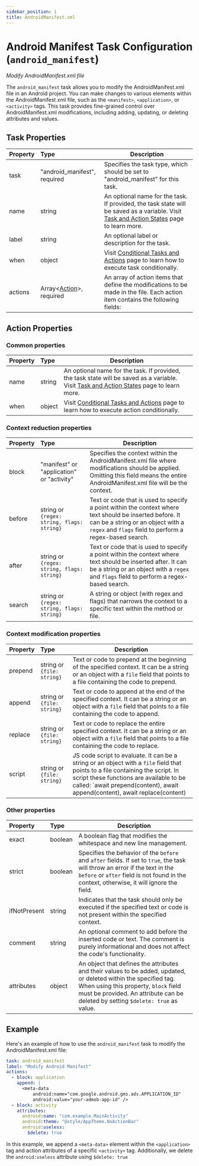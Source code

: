 ```yaml
---
sidebar_position: 1
title: AndroidManifest.xml
---
```


# Android Manifest Task Configuration (`android_manifest`)

_Modify AndroidManifest.xml file_

The `android_manifest` task allows you to modify the AndroidManifest.xml file in an Android project. You can make changes to various elements within
the AndroidManifest.xml file, such as the `<manifest>`, `<application>`, or `<activity>` tags. This task provides fine-grained control over
AndroidManifest.xml modifications, including adding, updating, or deleting attributes and values.

## Task Properties

| Property | Type                                            | Description                                                                                                                                              |
|:---------|:------------------------------------------------|----------------------------------------------------------------------------------------------------------------------------------------------------------|
| task     | "android_manifest", required                    | Specifies the task type, which should be set to "android_manifest" for this task.                                                                        |
| name     | string                                          | An optional name for the task. If provided, the task state will be saved as a variable. Visit [Task and Action States](../../states) page to learn more. |
| label    | string                                          | An optional label or description for the task.                                                                                                           |
| when     | object                                          | Visit [Conditional Tasks and Actions](../../when) page to learn how to execute task conditionally.                                                       |
| actions  | Array\<[Action](#action-properties)\>, required | An array of action items that define the modifications to be made in the file. Each action item contains the following fields:                           |

## Action Properties

### Common properties

| Property | Type   | Description                                                                                                                                              |
|:---------|:-------|----------------------------------------------------------------------------------------------------------------------------------------------------------|
| name     | string | An optional name for the task. If provided, the task state will be saved as a variable. Visit [Task and Action States](../../states) page to learn more. |
| when     | object | Visit [Conditional Tasks and Actions](../../when)  page to learn how to execute action conditionally.                                                    |

### Context reduction properties

| Property | Type                                       | Description                                                                                                                                                                                             |
|:---------|:-------------------------------------------|---------------------------------------------------------------------------------------------------------------------------------------------------------------------------------------------------------|
| block    | "manifest" or "application" or "activity"  | Specifies the context within the AndroidManifest.xml file where modifications should be applied. Omitting this field means the entire AndroidManifest.xml file will be the context.                     |
| before   | string or `{regex: string, flags: string}` | Text or code that is used to specify a point within the context where text should be inserted before. It can be a string or an object with a `regex` and `flags` field to perform a regex-based search. |
| after    | string or `{regex: string, flags: string}` | Text or code that is used to specify a point within the context where text should be inserted after. It can be a string or an object with a `regex` and `flags` field to perform a regex-based search.  |
| search   | string or `{regex: string, flags: string}` | A string or object (with regex and flags) that narrows the context to a specific text within the method or file.                                                                                        |

### Context modification properties

| Property | Type                       | Description                                                                                                                                                                  |
|:---------|:---------------------------|------------------------------------------------------------------------------------------------------------------------------------------------------------------------------|
| prepend  | string or `{file: string}` | Text or code to prepend at the beginning of the specified context. It can be a string or an object with a `file` field that points to a file containing the code to prepend. |
| append   | string or `{file: string}` | Text or code to append at the end of the specified context. It can be a string or an object with a `file` field that points to a file containing the code to append.         |
| replace  | string or `{file: string}` | Text or code to replace the entire specified context. It can be a string or an object with a `file` field that points to a file containing the code to replace.              |
| script   | string or `{file: string}` | JS code script to evaluate. It can be a string or an object with a `file` field that points to a file containing the script. In script these functions are available to be called: `await prepend(content), await append(content), await replace(content) |

### Other properties

| Property     | Type    | Description                                                                                                                                                                                                                                  |
|:-------------|:--------|----------------------------------------------------------------------------------------------------------------------------------------------------------------------------------------------------------------------------------------------|
| exact        | boolean | A boolean flag that modifies the whitespace and new line management.                                                                                                                                                                         |
| strict       | boolean | Specifies the behavior of the `before` and `after` fields. If set to `true`, the task will throw an error if the text in the `before` or `after` field is not found in the context, otherwise, it will ignore the field.                     |
| ifNotPresent | string  | Indicates that the task should only be executed if the specified text or code is not present within the specified context.                                                                                                                   |
| comment      | string  | An optional comment to add before the inserted code or text. The comment is purely informational and does not affect the code's functionality.                                                                                               |
| attributes   | object  | An object that defines the attributes and their values to be added, updated, or deleted within the specified tag. When using this property, `block` field must be provided. An attribute can be deleted by setting `$delete: true` as value. |

## Example

Here's an example of how to use the `android_manifest` task to modify the AndroidManifest.xml file:

```yaml
task: android_manifest
label: "Modify Android Manifest"
actions:
  - block: application
    append: |
      <meta-data
          android:name="com.google.android.gms.ads.APPLICATION_ID"
          android:value="your-admob-app-id" />
  - block: activity
    attributes:
      android:name: "com.example.MainActivity"
      android:theme: "@style/AppTheme.NoActionBar"
      android:useless:
        $delete: true
```

In this example, we append a `<meta-data>` element within the `<application>` tag and action attributes of a specific `<activity>` tag. Additionally,
we delete the `android:useless` attribute using `$delete: true`
